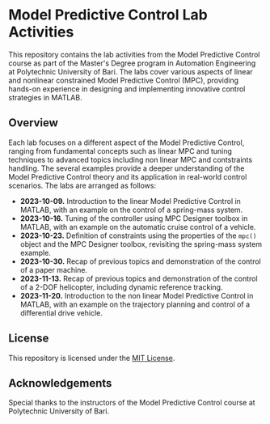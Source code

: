 # Model Predictive Control Lab Activities
This repository contains the lab activities from the Model Predictive Control course as part of the Master's Degree program in Automation Engineering at Polytechnic University of Bari. The labs cover various aspects of linear and nonlinear constrained Model Predictive Control (MPC), providing hands-on experience in designing and implementing innovative control strategies in MATLAB.

## Overview
Each lab focuses on a different aspect of the Model Predictive Control, ranging from fundamental concepts such as linear MPC and tuning techniques to advanced topics including non linear MPC and contstraints handling. The several examples provide a deeper understanding of the Model Predictive Control theory and its application in real-world control scenarios. The labs are arranged as follows:
- **2023-10-09.** Introduction to the linear Model Predictive Control in MATLAB, with an example on the control of a spring-mass system.
- **2023-10-16.** Tuning of the controller using MPC Designer toolbox in MATLAB, with an example on the automatic cruise control of a vehicle.
- **2023-10-23.** Definition of constraints using the properties of the `mpc()` object and the MPC Designer toolbox, revisiting the spring-mass system example.
- **2023-10-30.** Recap of previous topics and demonstration of the control of a paper machine.
- **2023-11-13.** Recap of previous topics and demonstration of the control of a 2-DOF helicopter, including dynamic reference tracking.
- **2023-11-20.** Introduction to the non linear Model Predictive Control in MATLAB, with an example on the trajectory planning and control of a differential drive vehicle.

## License
This repository is licensed under the [MIT License](LICENSE).

## Acknowledgements
Special thanks to the instructors of the Model Predictive Control course at Polytechnic University of Bari.
